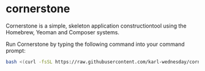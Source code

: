 # cornerstone
Cornerstone is a simple, skeleton application constructiontool using the Homebrew, Yeoman and Composer systems.

Run Cornerstone by typing the following command into your command prompt:

```bash
bash <(curl -fsSL https://raw.githubusercontent.com/karl-wednesday/cornerstone/master/configure.sh)
```
